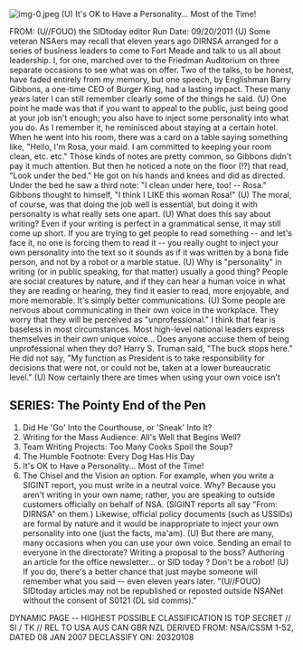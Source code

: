 ![img-0.jpeg](img-0.jpeg)
(U) It's OK to Have a Personality... Most of the Time!

FROM: (U//FOUO) the SIDtoday editor Run Date: 09/20/2011
(U) Some veteran NSAers may recall that eleven years ago DIRNSA arranged for a series of business leaders to come to Fort Meade and talk to us all about leadership. I, for one, marched over to the Friedman Auditorium on three separate occasions to see what was on offer. Two of the talks, to be honest, have faded entirely from my memory, but one speech, by Englishman Barry Gibbons, a one-time CEO of Burger King, had a lasting impact. These many years later I can still remember clearly some of the things he said.
(U) One point he made was that if you want to appeal to the public, just being good at your job isn't enough; you also have to inject some personality into what you do. As I remember it, he reminisced about staying at a certain hotel. When he went into his room, there was a card on a table saying something like, "Hello, I'm Rosa, your maid. I am committed to keeping your room clean, etc. etc." Those kinds of notes are pretty common, so Gibbons didn't pay it much attention. But then he noticed a note on the floor (!?) that read, "Look under the bed." He got on his hands and knees and did as directed. Under the bed he saw a third note: "I clean under here, too! -- Rosa." Gibbons thought to himself, "I think I LIKE this woman Rosa!"
(U) The moral, of course, was that doing the job well is essential, but doing it with personality is what really sets one apart.
(U) What does this say about writing? Even if your writing is perfect in a grammatical sense, it may still come up short. If you are trying to get people to read something -- and let's face it, no one is forcing them to read it -- you really ought to inject your own personality into the text so it sounds as if it was written by a bona fide person, and not by a robot or a marble statue.
(U) Why is "personality" in writing (or in public speaking, for that matter) usually a good thing? People are social creatures by nature, and if they can hear a human voice in what they are reading or hearing, they find it easier to read, more enjoyable, and more memorable. It's simply better communications.
(U) Some people are nervous about communicating in their own voice in the workplace. They worry that they will be perceived as "unprofessional." I think that fear is baseless in most circumstances. Most high-level national leaders express themselves in their own unique voice... Does anyone accuse them of being unprofessional when they do? Harry S. Truman said, "The buck stops here." He did not say, "My function as President is to take responsibility for decisions that were not, or could not be, taken at a lower bureaucratic level."
(U) Now certainly there are times when using your own voice isn't

## SERIES: The Pointy End of the Pen

1. Did He 'Go' Into the Courthouse, or 'Sneak' Into It?
2. Writing for the Mass Audience: All's Well that Begins Well?
3. Team Writing Projects: Too Many Cooks Spoil the Soup?
4. The Humble Footnote: Every Dog Has His Day
5. It's OK to Have a Personality... Most of the Time!
6. The Chisel and the Vision
an option. For example, when you write a SIGINT report, you must write in a neutral voice. Why? Because you aren't writing in your own name; rather, you are speaking to outside customers officially on behalf of NSA. (SIGINT reports all say "From: DIRNSA" on them.) Likewise, official policy documents (such as USSIDs) are formal by nature and it would be inappropriate to inject your own personality into one (just the facts, ma'am).
(U) But there are many, many occasions when you can use your own voice. Sending an email to everyone in the directorate? Writing a proposal to the boss? Authoring an article for the office newsletter... or SID today ? Don't be a robot!
(U) If you do, there's a better chance that just maybe someone will remember what you said -- even eleven years later.
"(U//FOUO) SIDtoday articles may not be republished or reposted outside NSANet without the consent of S0121 (DL sid comms)."

DYNAMIC PAGE -- HIGHEST POSSIBLE CLASSIFICATION IS TOP SECRET // SI / TK // REL TO USA AUS CAN GBR NZL DERIVED FROM: NSA/CSSM 1-52, DATED 08 JAN 2007 DECLASSIFY ON: 20320108
